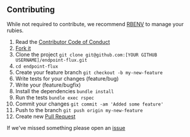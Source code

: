 ## Contributing

While not required to contribute, we recommend [RBENV](https://github.com/rbenv/rbenv) to manage your rubies.

1. Read the [Contributor Code of Conduct](https://www.contributor-covenant.org/version/1/0/0/code-of-conduct.html)
2. [Fork it](https://help.github.com/articles/about-forks/)
3. Clone the project `git clone git@github.com:[YOUR GITHUB USERNAME]/endpoint-flux.git`
4. `cd endpoint-flux`
5. Create your feature branch `git checkout -b my-new-feature`
6. Write tests for your changes (feature/bug)
7. Write your (feature/bugfix)
8. Install the dependencies `bundle install`
9. Run the tests `bundle exec rspec`
10. Commit your changes `git commit -am 'Added some feature'`
11. Push to the branch `git push origin my-new-feature`
12. Create new [Pull Request](https://help.github.com/articles/creating-a-pull-request/)

If we've missed something please open an [issue](https://github.com/resolving/endpoint-flux/issues/new)
